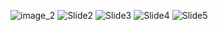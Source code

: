 <!-- show the image
![eyes_nose_landmarks_image](https://user-images.githubusercontent.com/66181793/155879633-c0aee9b5-484e-40bb-8c7b-28895f3bae95.png)
![face_alignment Animation_5](https://user-images.githubusercontent.com/66181793/155880523-af022ecb-9a06-4185-8690-e45f5f499b7a.gif) -->

<!-- ![face_alignment Animation_2_4](https://user-images.githubusercontent.com/66181793/155925761-c797765f-503e-41a4-8abd-351080a1ad7c.gif)
![image](https://user-images.githubusercontent.com/66181793/156107830-cc916363-0d36-4505-a2c7-2390adfa9f29.gif) -->
![image_2](https://user-images.githubusercontent.com/66181793/156916864-9d812f9d-9ceb-413e-86f1-d1dd22fe530f.gif)
![Slide2](https://user-images.githubusercontent.com/66181793/156917141-df13ac70-41e7-474c-b762-be56d4c25c76.JPG)
![Slide3](https://user-images.githubusercontent.com/66181793/156917148-9b6f4da5-1ec5-455b-94c8-af6dc074ad64.JPG)
![Slide4](https://user-images.githubusercontent.com/66181793/156917153-791fa69d-8246-4be3-aab2-490ce2067196.JPG)
![Slide5](https://user-images.githubusercontent.com/66181793/156917154-b13b640f-9274-41e5-aa5a-21ecf9933d07.JPG)
